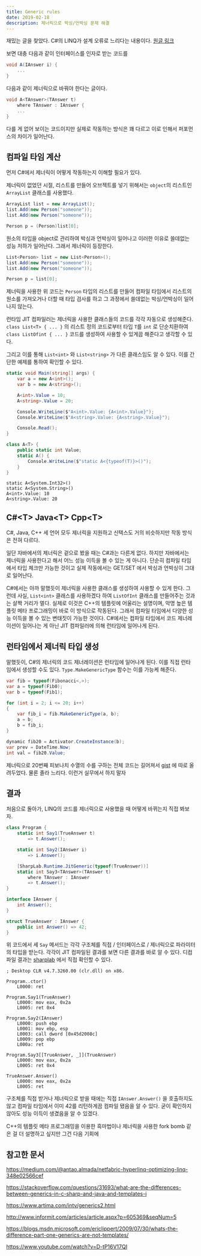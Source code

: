 ```yaml
---
title: Generic rules
date: 2019-02-18
description: 제너릭으로 박싱/언박싱 문제 해결
---
```


재밌는 글을 찾았다.
C#의 LINQ가 설계 오류로 느리다는 내용이다. [원글 링크](https://medium.com/@antao.almada/netfabric-hyperlinq-generation-operations-6530826a70ca)


보면 대충 다음과 같이 인터페이스를 인자로 받는 코드를

```csharp
void A(IAnswer i) {
    ...
}
```

다음과 같이 제너릭으로 바꿔야 한다는 글이다.

```csharp
void A<TAnswer>(TAnswer t)
    where TAnswer : IAnswer {
    ...
}
```

다를 게 없어 보이는 코드이지만 실제로 작동하는 방식은 꽤 다르고 이로 인해서 퍼포먼스의 차이가 일어난다.

## 컴파일 타임 계산

먼저 C#에서 제너릭이 어떻게 작동하는지 이해할 필요가 있다.

제너릭이 없었던 시절, 리스트를 만들어 오브젝트를 넣기 위해서는 `object`의 리스트인 `ArrayList` 클래스를 사용했다.

```csharp
ArrayList list = new ArrayList();
list.Add(new Person("someone"));
list.Add(new Person("someone"));

Person p = (Person)list[0];
```

원소의 타입을 object로 관리하여 박싱과 언박싱이 일어나고 이러한 이유로 쓸데없는 성능 저하가 일어난다. 그래서 제너릭이 등장한다.

```csharp
List<Person> list = new List<Person>();
list.Add(new Person("someone"));
list.Add(new Person("someone"));

Person p = list[0];
```

제너릭을 사용한 위 코드는 `Person` 타입의 리스트를 만들어 컴파일 타임에서 리스트의 원소를 가져오거나 더할 때 타입 검사를 하고 그 과정에서 쓸데없는 박싱/언박싱이 일어나지 않는다.


런타임 JIT 컴파일러는 제너릭을 사용한 클래스들의 코드를 각각 자동으로 생성해준다.  `class List<T> { ... }` 의 리스트 정의 코드로부터 타입 `T`를 `int` 로 단순치환하여 `class ListOfint { ... }` 코드를 생성하여 사용할 수 있게끔 해준다고 생각할 수 있다.


그리고 이를 통해 `List<int>` 와 `List<string>` 가 다른 클래스임도 알 수 있다. 이를 간단한 예제를 통하여 확인할 수 있다.

```csharp
static void Main(string[] args) {
    var a = new A<int>();
    var b = new A<string>();

    A<int>.Value = 10;
    A<string>.Value = 20;

    Console.WriteLine($"A<int>.Value: {A<int>.Value}");
    Console.WriteLine($"A<string>.Value: {A<string>.Value}");

    Console.Read();
}

class A<T> {
    public static int Value;
    static A() {
        Console.WriteLine($"static A<{typeof(T)}>()");
    }
}
```

```
static A<System.Int32>()
static A<System.String>()
A<int>.Value: 10
A<string>.Value: 20
```


## C#\<T> Java\<T> Cpp\<T>

C#, Java, C++ 세 언어 모두 제너릭을 지원하고 신택스도 거의 비슷하지만 작동 방식은 전혀 다르다.

일단 자바에서의 제너릭은 겉으로 봤을 때는 C#과는 다른게 없다. 하지만 자바에서는 제너릭을 사용한다고 해서 어느 성능 이득을 볼 수 있는 게 아니다. 단순히 컴파일 타임에서 타입 체크만 가능한 것이고 실제 작동에서는 GET/SET 에서 박싱과 언박싱이 그대로 일어난다.

C#에서는 아까 말했듯이 제너릭을 사용한 클래스를 생성하여 사용할 수 있게 한다. 그런데 사실, `List<int>` 클래스를 사용하겠다 하여 `ListOfInt` 클래스를 만들어주는 것과는 살짝 거리가 멀다. 실제로 이것은 C++의 템플릿에 어울리는 설명이며, 악명 높은 템플릿 메타 프로그래밍이 바로 이 방식으로 작동된다. 그래서 컴파일 타임에서 다양한 성능 이득을 볼 수 있는 변태짓이 가능한 것이다. C#에서는 컴파일 타임에서 코드 제너레이션이 일어나는 게 아닌 JIT 컴파일러에 의해 런타임에 일어나게 된다.

## 런타임에서 제너릭 타입 생성

말했듯이, C#의 제너릭의 코드 제너레이션은 런타임에 일어나게 된다. 이를 직접 런타임에서 생성할 수도 있다. `Type.MakeGenericType` 함수는 이를 가능케 해준다.

```csharp
var fib = typeof(Fibonacci<,>);
var a = typeof(Fib0);
var b = typeof(Fib1);

for (int i = 2; i <= 20; i++)
{
    var fib_i = fib.MakeGenericType(a, b);
    a = b;
    b = fib_i;
}

dynamic fib20 = Activator.CreateInstance(b);
var prev = DateTime.Now;
int val = fib20.Value;
```

제너릭으로 20번째 피보나치 수열의 수를 구하는 전체 코드는 길어져서 [gist](https://gist.github.com/phillyai/c1b2169e06a6b5445a0dc2390ecb1d91) 에 따로 올려두었다. 물론 졸라 느리다. 이런거 실무에서 하지 말자

## 결과

처음으로 돌아가, LINQ의 코드를 제너릭으로 사용했을 때 어떻게 바뀌는지 직접 봐보자.

```csharp
class Program {
    static int Say1(TrueAnswer t)
        => t.Answer();

    static int Say2(IAnswer i)
        => i.Answer();

    [SharpLab.Runtime.JitGeneric(typeof(TrueAnswer))]
    static int Say3<TAnswer>(TAnswer t)
        where TAnswer : IAnswer
        => t.Answer();
}

interface IAnswer {
    int Answer();
}

struct TrueAnswer : IAnswer {
    public int Answer() => 42;
}
```

위 코드에서 세 `Say` 메서드는 각각 구조체를 직접 / 인터페이스로 / 제너릭으로 파라미터의 타입을 받는다. 각각이 JIT 컴파일된 결과를 보면 다른 결과를 바로 알 수 있다. 디컴파일 결과는 [sharplab](https://sharplab.io/#v2:EYLgtghgzgLgpgJwDQxNMAfAAgJgARYCMA7HgN4CwAUHrQYQGx4CWAdjHgMoQCehAFABUEAVzgBBVlADuiPDACU1OirwBeAHzyAdJJmJ+CgNzVldIkzYduPHPwCSe2QhZKaq2ppa6pzwyaozWgBtTgALCAQABwAZCGBtACURdmYwOG0AKWYYAHE4VkRmAGN+GB4ouAB7ADMhUQlfRAUFAF0g+kt2Ll4AZgAeQSdEDSFhl0UOlWkwxDg8IaaXEDxHJam6LxgffQR/agBfUyorRBqIYvm13fIOqzxx/aojwKpYUWKOYTFxvBXr5y3dy0LC9FjdR4KdRaAAsOACByAA) 에서 직접 확인할 수 있다.

```jitasm
; Desktop CLR v4.7.3260.00 (clr.dll) on x86.

Program..ctor()
    L0000: ret

Program.Say1(TrueAnswer)
    L0000: mov eax, 0x2a
    L0005: ret 0x4

Program.Say2(IAnswer)
    L0000: push ebp
    L0001: mov ebp, esp
    L0003: call dword [0x45d2008c]
    L0009: pop ebp
    L000a: ret

Program.Say3[[TrueAnswer, _]](TrueAnswer)
    L0000: mov eax, 0x2a
    L0005: ret 0x4

TrueAnswer.Answer()
    L0000: mov eax, 0x2a
    L0005: ret
```

구조체를 직접 받거나 제너릭으로 받을 때에는 직접 `IAnswer.Answer()` 을 호출하지도 않고 컴파일 타임에서 이미 42를 리턴하게끔 컴파일 됐음을 알 수 있다. 굳이 확인하지 않아도 성능 이득이 생겼음을 알 수 있겠다.


C++의 템플릿 메타 프로그래밍을 이용한 흑마법이나 제너릭을 사용한 fork bomb 같은 걸 더 설명하고 싶지만 그건 다음 기회에

## 참고한 문서

https://medium.com/@antao.almada/netfabric-hyperlinq-optimizing-linq-348e02566cef

https://stackoverflow.com/questions/31693/what-are-the-differences-between-generics-in-c-sharp-and-java-and-templates-i

https://www.artima.com/intv/generics2.html

http://www.informit.com/articles/article.aspx?p=605369&seqNum=5

https://blogs.msdn.microsoft.com/ericlippert/2009/07/30/whats-the-difference-part-one-generics-are-not-templates/

https://www.youtube.com/watch?v=D-tP16V17QI
